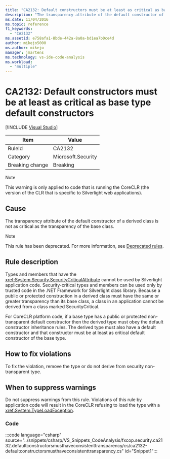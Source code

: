 ```yaml
---
title: "CA2132: Default constructors must be at least as critical as base type default constructors"
description: "The transparency attribute of the default constructor of a derived class is not as critical as the transparency of the base class."
ms.date: 11/04/2016
ms.topic: reference
f1_keywords:
  - "CA2132"
ms.assetid: e758afa1-8bde-442a-8a0a-bd1ea7b0ce4d
author: mikejo5000
ms.author: mikejo
manager: jmartens
ms.technology: vs-ide-code-analysis
ms.workload:
  - "multiple"
---
```

# CA2132: Default constructors must be at least as critical as base type default constructors

 [!INCLUDE [Visual Studio](~/includes/applies-to-version/vs-windows-only.md)]

|Item|Value|
|-|-|
|RuleId|CA2132|
|Category|Microsoft.Security|
|Breaking change|Breaking|

> [!NOTE]
> This warning is only applied to code that is running the CoreCLR (the version of the CLR that is specific to Silverlight web applications).

## Cause
The transparency attribute of the default constructor of a derived class is not as critical as the transparency of the base class.

> [!NOTE]
> This rule has been deprecated. For more information, see [Deprecated rules](fxcop-unported-deprecated-rules.md).

## Rule description

Types and members that have the <xref:System.Security.SecurityCriticalAttribute> cannot be used by Silverlight application code. Security-critical types and members can be used only by trusted code in the .NET Framework for Silverlight class library. Because a public or protected construction in a derived class must have the same or greater transparency than its base class, a class in an application cannot be derived from a class marked SecurityCritical.

For CoreCLR platform code, if a base type has a public or protected non-transparent default constructor then the derived type must obey the default constructor inheritance rules. The derived type must also have a default constructor and that constructor must be at least as critical default constructor of the base type.

## How to fix violations

To fix the violation, remove the type or do not derive from security non-transparent type.

## When to suppress warnings

Do not suppress warnings from this rule. Violations of this rule by application code will result in the CoreCLR refusing to load the type with a <xref:System.TypeLoadException>.

### Code

:::code language="csharp" source="../snippets/csharp/VS_Snippets_CodeAnalysis/fxcop.security.ca2132.defaultconstructorsmusthaveconsistenttransparency/cs/ca2132-defaultconstructorsmusthaveconsistenttransparency.cs" id="Snippet1":::
